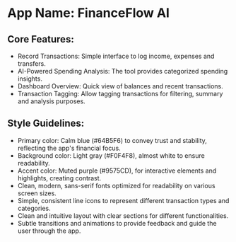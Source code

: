 # **App Name**: FinanceFlow AI

## Core Features:

- Record Transactions: Simple interface to log income, expenses and transfers.
- AI-Powered Spending Analysis: The tool provides categorized spending insights.
- Dashboard Overview: Quick view of balances and recent transactions.
- Transaction Tagging: Allow tagging transactions for filtering, summary and analysis purposes.

## Style Guidelines:

- Primary color: Calm blue (#64B5F6) to convey trust and stability, reflecting the app's financial focus.
- Background color: Light gray (#F0F4F8), almost white to ensure readability.
- Accent color: Muted purple (#9575CD), for interactive elements and highlights, creating contrast.
- Clean, modern, sans-serif fonts optimized for readability on various screen sizes.
- Simple, consistent line icons to represent different transaction types and categories.
- Clean and intuitive layout with clear sections for different functionalities.
- Subtle transitions and animations to provide feedback and guide the user through the app.